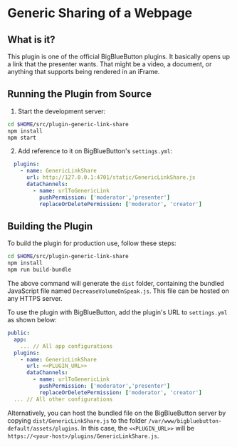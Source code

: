 # Generic Sharing of a Webpage

## What is it?

This plugin is one of the official BigBlueButton plugins. It basically opens up a link that the presenter wants. That might be a video, a document, or anything that supports being rendered in an iFrame.

## Running the Plugin from Source

1. Start the development server:

```bash
cd $HOME/src/plugin-generic-link-share
npm install
npm start
```

2. Add reference to it on BigBlueButton's `settings.yml`:

```yaml
  plugins:
    - name: GenericLinkShare
      url: http://127.0.0.1:4701/static/GenericLinkShare.js
      dataChannels:
        - name: urlToGenericLink
          pushPermission: ['moderator','presenter']
          replaceOrDeletePermission: ['moderator', 'creator']
```

## Building the Plugin

To build the plugin for production use, follow these steps:

```bash
cd $HOME/src/plugin-generic-link-share
npm install
npm run build-bundle
```

The above command will generate the `dist` folder, containing the bundled JavaScript file named `DecreaseVolumeOnSpeak.js`. This file can be hosted on any HTTPS server.

To use the plugin with BigBlueButton, add the plugin's URL to `settings.yml` as shown below:

```yaml
public:
  app:
    ... // All app configurations
  plugins:
    - name: GenericLinkShare
      url: <<PLUGIN_URL>>
      dataChannels:
        - name: urlToGenericLink
          pushPermission: ['moderator','presenter']
          replaceOrDeletePermission: ['moderator', 'creator']
  ... // All other configurations
```

Alternatively, you can host the bundled file on the BigBlueButton server by copying `dist/GenericLinkShare.js` to the folder `/var/www/bigbluebutton-default/assets/plugins`. In this case, the `<<PLUGIN_URL>>` will be `https://<your-host>/plugins/GenericLinkShare.js`.

